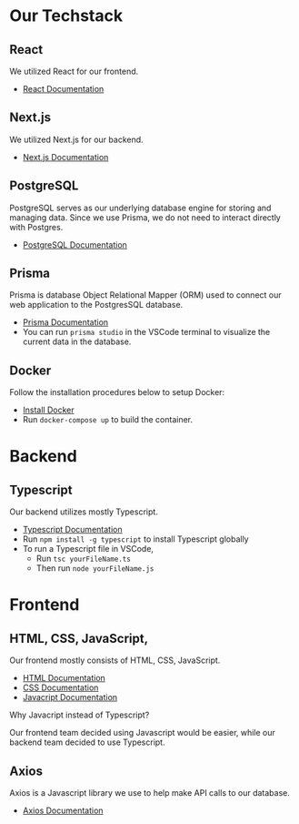 # Our Techstack

## React
We utilized React for our frontend.
- [React Documentation](https://react.dev/learn)

## Next.js
We utilized Next.js for our backend.
- [Next.js Documentation](https://nextjs.org/docs)

## PostgreSQL
PostgreSQL serves as our underlying database engine for storing and managing data. Since we use Prisma, we do not need to interact directly with Postgres.
- [PostgreSQL Documentation](https://www.postgresql.org/docs/current/)

## Prisma
Prisma is database Object Relational Mapper (ORM) used to connect our web application to the PostgresSQL database.
- [Prisma Documentation](https://www.prisma.io/docs)
- You can run `prisma studio` in the VSCode terminal to visualize the current data in the database.

## Docker
Follow the installation procedures below to setup Docker:
- [Install Docker](https://www.docker.com/get-started/)
- Run `docker-compose up` to build the container.

# Backend
## Typescript
Our backend utilizes mostly Typescript. 
- [Typescript Documentation](https://www.typescriptlang.org/docs/)
- Run `npm install -g typescript` to install Typescript globally
- To run a Typescript file in VSCode, 
    - Run `tsc yourFileName.ts`
    - Then run `node yourFileName.js`

# Frontend
## HTML, CSS, JavaScript,
Our frontend mostly consists of HTML, CSS, JavaScript. 
- [HTML Documentation](https://developer.mozilla.org/en-US/docs/Web/HTML)
- [CSS Documentation](https://developer.mozilla.org/en-US/docs/Web/CSS)
- [Javacript Documentation](https://developer.mozilla.org/en-US/docs/Web/JavaScript)

Why Javacript instead of Typescript?

Our frontend team decided using Javascript would be easier, while our backend team decided to use Typescript.

## Axios
Axios is a Javascript library we use to help make API calls to our database.
- [Axios Documentation](https://axios-http.com/docs/intro)